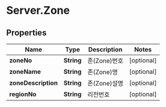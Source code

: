 # Server.Zone

## Properties
Name | Type | Description | Notes
------------ | ------------- | ------------- | -------------
**zoneNo** | **String** | 존(Zone)번호 | [optional] 
**zoneName** | **String** | 존(Zone)명 | [optional] 
**zoneDescription** | **String** | 존(Zone)설명 | [optional] 
**regionNo** | **String** | 리전번호 | [optional] 


